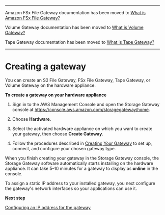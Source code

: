 --------

Amazon FSx File Gateway documentation has been moved to [What is Amazon FSx File Gateway?](https://docs.aws.amazon.com/filegateway/latest/filefsxw/WhatIsStorageGateway.html)

Volume Gateway documentation has been moved to [What is Volume Gateway?](https://docs.aws.amazon.com/storagegateway/latest/vgw/WhatIsStorageGateway.html)

Tape Gateway documentation has been moved to [What is Tape Gateway?](https://docs.aws.amazon.com/storagegateway/latest/tgw/WhatIsStorageGateway.html)

--------

# Creating a gateway<a name="appliance-launch-gateway"></a>

You can create an S3 File Gateway, FSx File Gateway, Tape Gateway, or Volume Gateway on the hardware appliance\.

**To create a gateway on your hardware appliance**

1. Sign in to the AWS Management Console and open the Storage Gateway console at [https://console\.aws\.amazon\.com/storagegateway/home](https://console.aws.amazon.com/storagegateway/)\.

1. Choose **Hardware**\.

1. Select the activated hardware appliance on which you want to create your gateway, then choose **Create Gateway**\.

1. Follow the procedures described in [Creating Your Gateway](https://docs.aws.amazon.com/filegateway/latest/files3/create-file-gateway.html) to set up, connect, and configure your chosen gateway type\.

When you finish creating your gateway in the Storage Gateway console, the Storage Gateway software automatically starts installing on the hardware appliance\. It can take 5–10 minutes for a gateway to display as **online** in the console\.

To assign a static IP address to your installed gateway, you next configure the gateway's network interfaces so your applications can use it\.

**Next step**

[Configuring an IP address for the gateway](appliance-configure-ip.md)